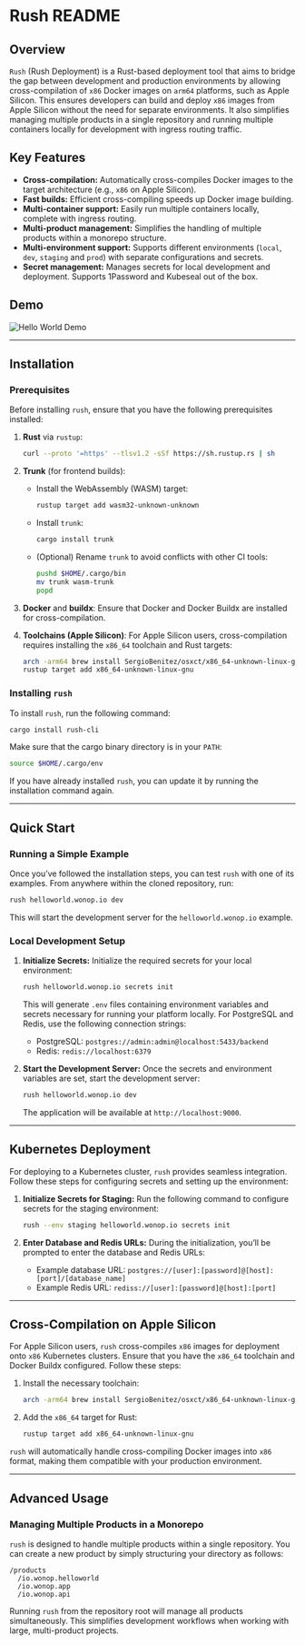 # Rush README

## Overview

`Rush` (Rush Deployment) is a Rust-based deployment tool that aims to bridge the gap between development and production environments by allowing cross-compilation of `x86` Docker images on `arm64` platforms, such as Apple Silicon. This ensures developers can build and deploy `x86` images from Apple Silicon without the need for separate environments. It also simplifies managing multiple products in a single repository and running multiple containers locally for development with ingress routing traffic.

## Key Features

- **Cross-compilation:** Automatically cross-compiles Docker images to the target architecture (e.g., `x86` on Apple Silicon).
- **Fast builds:** Efficient cross-compiling speeds up Docker image building.
- **Multi-container support:** Easily run multiple containers locally, complete with ingress routing.
- **Multi-product management:** Simplifies the handling of multiple products within a monorepo structure.
- **Multi-environment support:** Supports different environments (`local`, `dev`, `staging` and `prod`) with separate configurations and secrets.
- **Secret management:** Manages secrets for local development and deployment. Supports 1Password and Kubeseal out of the box.

## Demo
![Hello World Demo](https://github.com/wonop-io/rush/blob/7c27eac6f6815995f81b0ca59687977587cb6687/rush/demos/hello_world.gif)

---

## Installation

### Prerequisites

Before installing `rush`, ensure that you have the following prerequisites installed:

1. **Rust** via `rustup`:
   ```sh
   curl --proto '=https' --tlsv1.2 -sSf https://sh.rustup.rs | sh
   ```

2. **Trunk** (for frontend builds):
   - Install the WebAssembly (WASM) target:
     ```sh
     rustup target add wasm32-unknown-unknown
     ```
   - Install `trunk`:
     ```sh
     cargo install trunk
     ```
   - (Optional) Rename `trunk` to avoid conflicts with other CI tools:
     ```sh
     pushd $HOME/.cargo/bin
     mv trunk wasm-trunk
     popd
     ```

3. **Docker** and **buildx**: Ensure that Docker and Docker Buildx are installed for cross-compilation.

4. **Toolchains (Apple Silicon)**: For Apple Silicon users, cross-compilation requires installing the `x86_64` toolchain and Rust targets:
   ```sh
   arch -arm64 brew install SergioBenitez/osxct/x86_64-unknown-linux-gnu
   rustup target add x86_64-unknown-linux-gnu
   ```

### Installing `rush`

To install `rush`, run the following command:
```bash
cargo install rush-cli
```

Make sure that the cargo binary directory is in your `PATH`:
```sh
source $HOME/.cargo/env
```

If you have already installed `rush`, you can update it by running the installation command again.

---

## Quick Start

### Running a Simple Example

Once you’ve followed the installation steps, you can test `rush` with one of its examples. From anywhere within the cloned repository, run:

```sh
rush helloworld.wonop.io dev
```

This will start the development server for the `helloworld.wonop.io` example.

### Local Development Setup

1. **Initialize Secrets:**
   Initialize the required secrets for your local environment:
   ```sh
   rush helloworld.wonop.io secrets init
   ```
   This will generate `.env` files containing environment variables and secrets necessary for running your platform locally. For PostgreSQL and Redis, use the following connection strings:
   - PostgreSQL: `postgres://admin:admin@localhost:5433/backend`
   - Redis: `redis://localhost:6379`

2. **Start the Development Server:**
   Once the secrets and environment variables are set, start the development server:
   ```sh
   rush helloworld.wonop.io dev
   ```
   The application will be available at `http://localhost:9000`.

---

## Kubernetes Deployment

For deploying to a Kubernetes cluster, `rush` provides seamless integration. Follow these steps for configuring secrets and setting up the environment:

1. **Initialize Secrets for Staging:**
   Run the following command to configure secrets for the staging environment:
   ```sh
   rush --env staging helloworld.wonop.io secrets init
   ```

2. **Enter Database and Redis URLs:**
   During the initialization, you’ll be prompted to enter the database and Redis URLs:
   - Example database URL: `postgres://[user]:[password]@[host]:[port]/[database_name]`
   - Example Redis URL: `rediss://[user]:[password]@[host]:[port]`

---

## Cross-Compilation on Apple Silicon

For Apple Silicon users, `rush` cross-compiles `x86` images for deployment onto `x86` Kubernetes clusters. Ensure that you have the `x86_64` toolchain and Docker Buildx configured. Follow these steps:

1. Install the necessary toolchain:
   ```sh
   arch -arm64 brew install SergioBenitez/osxct/x86_64-unknown-linux-gnu
   ```
   
2. Add the `x86_64` target for Rust:
   ```sh
   rustup target add x86_64-unknown-linux-gnu
   ```

`rush` will automatically handle cross-compiling Docker images into `x86` format, making them compatible with your production environment.

---

## Advanced Usage

### Managing Multiple Products in a Monorepo

`rush` is designed to handle multiple products within a single repository. You can create a new product by simply structuring your directory as follows:
```
/products
  /io.wonop.helloworld
  /io.wonop.app
  /io.wonop.api
```

Running `rush` from the repository root will manage all products simultaneously. This simplifies development workflows when working with large, multi-product projects.

